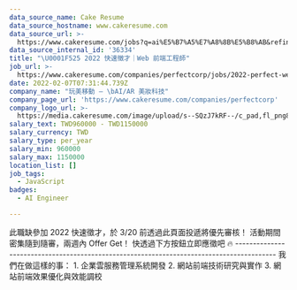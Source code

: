 ```yaml
---
data_source_name: Cake Resume
data_source_hostname: www.cakeresume.com
data_source_url: >-
  https://www.cakeresume.com/jobs?q=ai%E5%B7%A5%E7%A8%8B%E5%B8%AB&refinementList%5Blang_[…]y_type%5D=per_year&range%5Bsalary_range%5D%5Bmin%5D=1000000
data_source_internal_id: '36334'
title: "\U0001F525 2022 快速徵才｜Web 前端工程師"
job_url: >-
  https://www.cakeresume.com/companies/perfectcorp/jobs/2022-perfect-web-front-end-engineer
date: 2022-02-07T07:31:44.739Z
company_name: "玩美移動 — \bAI/AR 美妝科技"
company_page_url: 'https://www.cakeresume.com/companies/perfectcorp'
company_logo_url: >-
  https://media.cakeresume.com/image/upload/s--SQzJ7kRF--/c_pad,fl_png8,h_200,w_200/v1623905352/sevpdzfaqay0zctp878m.png
salary_text: TWD960000 - TWD1150000
salary_currency: TWD
salary_type: per_year
salary_min: 960000
salary_max: 1150000
location_list: []
job_tags:
  - JavaScript
badges:
  - AI Engineer

---
```


此職缺參加 2022 快速徵才，於 3/20 前透過此頁面投遞將優先審核！ 活動期間密集隨到隨審，兩週內 Offer Get！ 快透過下方按鈕立即應徵吧 🔥 ----------------------------------------------------------------------------------------- 我們在做這樣的事： 1. 企業雲服務管理系統開發 2. 網站前端技術研究與實作 3. 網站前端效果優化與效能調校